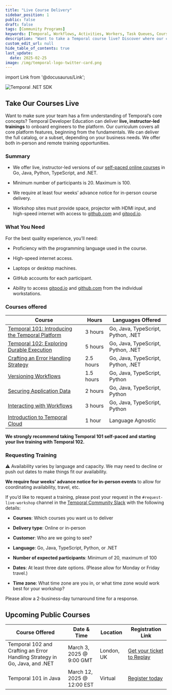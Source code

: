```yaml
---
title: "Live Course Delivery"
sidebar_position: 1
public: false
draft: false
tags: [Community Programs]
keywords: [Temporal, Workflows, Activities, Workers, Task Queues, Courses, external service, games, signals, queries, updates]
description: "Want to take a Temporal course live? Discover where our courses are being taught live or request a live delivery for your community."
custom_edit_url: null
hide_table_of_contents: true
last_update:
  date: 2025-02-25
image: /img/temporal-logo-twitter-card.png
---
```


import Link from '@docusaurus/Link';

![Temporal .NET SDK](/img/banners/courses.png)

## Take Our Courses Live

Want to make sure your team has a firm understanding of Temporal’s core concepts? 
Temporal Developer Education can deliver **live, instructor-led trainings** to onboard engineers to the platform. 
Our curriculum covers all core platform features, beginning from the fundamentals. 
We can deliver the full catalog, or a subset, depending on your business needs. 
We offer both in-person and remote training opportunities.


### Summary

- We offer live, instructor-led versions of our [self-paced online courses](https://learn.temporal.io/courses) in Go, Java, Python, TypeScript, and .NET. 

- Minimum number of participants is 20. Maximum is 100.

- We require at least four weeks’ advance notice for in-person course delivery.

- Workshop sites must provide space, projector with HDMI input, and high-speed internet with access to [github.com](http://github.com) and [gitpod.io](http://gitpod.io).


### What You Need

For the best quality experience, you’ll need:

- Proficiency with the programming language used in the course.

- High-speed internet access.

- Laptops or desktop machines.

- GitHub accounts for each participant.

- Ability to access [gitpod.io](http://gitpod.io) and [github.com](http://github.com) from the individual workstations.


### Courses offered

| Course                                                                                             | Hours     | Languages Offered                  |
| -------------------------------------------------------------------------------------------------- | --------- | ---------------------------------- |
| [Temporal 101: Introducing the Temporal Platform](https://learn.temporal.io/courses/temporal_101/) | 3 hours   | Go, Java, TypeScript, Python, .NET |
| [Temporal 102: Exploring Durable Execution](https://learn.temporal.io/courses/temporal_102/)       | 5 hours   | Go, Java, TypeScript, Python, .NET       |
| [Crafting an Error Handling Strategy](https://learn.temporal.io/courses/errstrat/)                 | 2.5 hours | Go, Java, TypeScript, Python, .NET       |
| [Versioning Workflows](https://learn.temporal.io/courses/versioning/)                              | 1.5 hours | Go, Java, TypeScript, Python       |
| [Securing Application Data](https://learn.temporal.io/courses/appdatasec/)                         | 2 hours   | Go, Java, TypeScript, Python       |
| [Interacting with Workflows](https://learn.temporal.io/courses/interacting_with_workflows/)        | 3 hours   | Go, Java, TypeScript, Python       |
| [Introduction to Temporal Cloud](https://learn.temporal.io/courses/intro_to_temporal_cloud/)       | 1 hour    | Language Agnostic                  |

**We strongly recommend taking Temporal 101 self-paced and starting your live training with Temporal 102.**


### Requesting Training

⚠️ Availability varies by language and capacity. We may need to decline or push out dates to make things fit our availability.

**We require four weeks’ advance notice for in-person events** to allow for coordinating availability, travel, etc.

If you’d like to request a training, please post your request in the `#request-live-workshop` channel in the [Temporal Community Slack](https://t.mp/slack) with the following details:

- **Courses**: Which courses you want us to deliver

- **Delivery type**: Online or in-person

- **Customer**: Who are we going to see?

- **Language**: Go, Java, TypeScript, Python, or .NET

- **Number of expected participants**: Minimum of 20, maximum of 100

- **Dates**: At least three date options. (Please allow for Monday or Friday travel.)

- **Time zone**: What time zone are you in, or what time zone would work best for your workshop?

Please allow a 2-business-day turnaround time for a response.

## Upcoming Public Courses

| Course Offered | Date & Time | Location | Registration Link | 
| -------------- | ---- | -------- | ----------------- |
| Temporal 102 and Crafting an Error Handling Strategy in Go, Java, and .NET | March 3, 2025 @ 9:00 GMT | London, UK | [Get your ticket to Replay](https://replay.temporal.io/) |
| Temporal 101 in Java | March 12, 2025 @ 12:00 EST | Virtual | [Register today](https://pages.temporal.io/workshop-java-101-2503) |